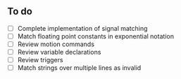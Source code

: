 ## To do
* [ ] Complete implementation of signal matching
* [ ] Match floating point constants in exponential notation
* [ ] Review motion commands
* [ ] Review variable declarations
* [ ] Review triggers
* [ ] Match strings over multiple lines as invalid
